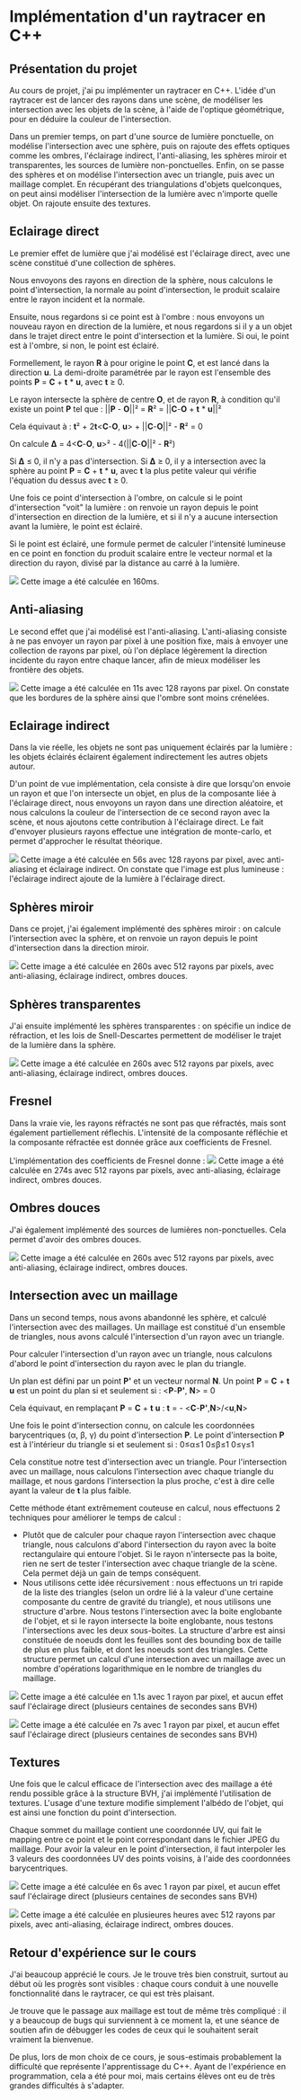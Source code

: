 # Implémentation d'un raytracer en C++

## Présentation du projet
Au cours de projet, j'ai pu implémenter un raytracer en C++. L'idée d'un raytracer est de lancer des rayons dans une scène, de modéliser les intersection avec les objets de la scène, à l'aide de l'optique géométrique, pour en déduire la couleur de l'intersection.

Dans un premier temps, on part d'une source de lumière ponctuelle, on modélise l'intersection avec une sphère, puis on rajoute des effets optiques comme les ombres, l'éclairage indirect, l'anti-aliasing, les sphères miroir et transparentes, les sources de lumière non-ponctuelles. Enfin, on se passe des sphères et on modélise l'intersection avec un triangle, puis avec un maillage complet. En récupérant des triangulations d'objets quelconques, on peut ainsi modéliser l'intersection de la lumière avec n'importe quelle objet. On rajoute ensuite des textures.

## Eclairage direct
Le premier effet de lumière que j'ai modélisé est l'éclairage direct, avec une scène constitué d'une collection de sphères. 

Nous envoyons des rayons en direction de la sphère, nous calculons le point d'intersection, la normale au point d'intersection, le produit scalaire entre le rayon incident et la normale. 

Ensuite, nous regardons si ce point est à l'ombre : nous envoyons un nouveau rayon en direction de la lumière, et nous regardons si il y a un objet dans le trajet direct entre le point d'intersection et la lumière. Si oui, le point est à l'ombre, si non, le point est éclairé.

Formellement, le rayon **R** à pour origine le point **C**, et est lancé dans la direction **u**. La demi-droite paramétrée par le rayon est l'ensemble des points **P** = **C** + **t** * **u**, avec **t** ≥ 0.

Le rayon intersecte la sphère de centre **O**, et de rayon **R**, à condition qu'il existe un point **P** tel que :
||**P** - **O**||² = **R**² = ||**C**-**O** + **t** * **u**||²

Cela équivaut à :
**t**² + 2**t**<**C**-**O**, **u**> + ||**C**-**O**||² - **R**² = 0

On calcule **Δ** = 4<**C**-**O**, **u**>² - 4(||**C**-**O**||² - **R**²)

Si **Δ** ≤ 0, il n'y a pas d'intersection.
Si **Δ** ≥ 0, il y a intersection avec la sphère au point **P** = **C** + **t** * **u**, avec **t** la plus petite valeur qui vérifie l'équation du dessus avec **t** ≥ 0.

Une fois ce point d'intersection à l'ombre, on calcule si le point d'intersection "voit" la lumière : on renvoie un rayon depuis le point d'intersection en direction de la lumière, et si il n'y a aucune intersection avant la lumière, le point est éclairé.

Si le point est éclairé, une formule permet de calculer l'intensité lumineuse en ce point en fonction du produit scalaire entre le vecteur normal et la direction du rayon, divisé par la distance au carré à la lumière.

![](./results/noeffects.png)
Cette image a été calculée en 160ms.

## Anti-aliasing
Le second effet que j'ai modélisé est l'anti-aliasing. L'anti-aliasing consiste à ne pas envoyer un rayon par pixel à une position fixe, mais à envoyer une collection de rayons par pixel, où l'on déplace légèrement la direction incidente du rayon entre chaque lancer, afin de mieux modéliser les frontière des objets.

![](./results/antialiasing.png)
Cette image a été calculée en 11s avec 128 rayons par pixel. On constate que les bordures de la sphère ainsi que l'ombre sont moins crénelées. 

## Eclairage indirect
Dans la vie réelle, les objets ne sont pas uniquement éclairés par la lumière : les objets éclairés éclairent également indirectement les autres objets autour. 

D'un point de vue implémentation, cela consiste à dire que lorsqu'on envoie un rayon et que l'on intersecte un objet, en plus de la composante liée à l'éclairage direct, nous envoyons un rayon dans une direction aléatoire, et nous calculons la couleur de l'intersection de ce second rayon avec la scène, et nous ajoutons cette contribution à l'éclairage direct. Le fait d'envoyer plusieurs rayons effectue une intégration de monte-carlo, et permet d'approcher le résultat théorique.

![](./results/indirect.png)
Cette image a été calculée en 56s avec 128 rayons par pixel, avec anti-aliasing et éclairage indirect. On constate que l'image est plus lumineuse : l'éclairage indirect ajoute de la lumière à l'éclairage direct.

## Sphères miroir
Dans ce projet, j'ai également implémenté des sphères miroir : on calcule l'intersection avec la sphère, et on renvoie un rayon depuis le point d'intersection dans la direction miroir.

![](./results/miroir.png)
Cette image a été calculée en 260s avec 512 rayons par pixels, avec anti-aliasing, éclairage indirect, ombres douces.

## Sphères transparentes
J'ai ensuite implémenté les sphères transparentes : on spécifie un indice de réfraction, et les lois de Snell-Descartes permettent de modéliser le trajet de la lumière dans la sphère.

![](./results/transparent.png)
Cette image a été calculée en 260s avec 512 rayons par pixels, avec anti-aliasing, éclairage indirect, ombres douces.

## Fresnel
Dans la vraie vie, les rayons réfractés ne sont pas que réfractés, mais sont également partiellement réflechis. L'intensité de la composante réfléchie et la composante réfractée est donnée grâce aux coefficients de Fresnel.

L'implémentation des coefficients de Fresnel donne :
![](./results/fresnel.png)
Cette image a été calculée en 274s avec 512 rayons par pixels, avec anti-aliasing, éclairage indirect, ombres douces.

## Ombres douces
J'ai également implémenté des sources de lumières non-ponctuelles. Cela permet d'avoir des ombres douces.

![](./results/softshadows.png)
Cette image a été calculée en 260s avec 512 rayons par pixels, avec anti-aliasing, éclairage indirect, ombres douces.

## Intersection avec un maillage
Dans un second temps, nous avons abandonné les sphère, et calculé l'intersection avec des maillages. Un maillage est constitué d'un ensemble de triangles, nous avons calculé l'intersection d'un rayon avec un triangle.

Pour calculer l'intersection d'un rayon avec un triangle, nous calculons d'abord le point d'intersection du rayon avec le plan du triangle.

Un plan est défini par un point **P'** et un vecteur normal **N**. Un point **P** = **C** + **t** **u** est un point du plan si et seulement si :
<**P**-**P'**, **N**> = 0

Cela équivaut, en remplaçant **P** = **C** + **t** **u** :
**t** = - <**C**-**P'**,**N**>/<**u**,**N**>

Une fois le point d'intersection connu, on calcule les coordonnées barycentriques (α, β, γ) du point d'intersection **P**. Le point d'intersection **P** est à l'intérieur du triangle si et seulement si :
0≤α≤1
0≤β≤1
0≤γ≤1

Cela constitue notre test d'intersection avec un triangle. Pour l'intersection avec un maillage, nous calculons l'intersection avec chaque triangle du maillage, et nous gardons l'intersection la plus proche, c'est à dire celle ayant la valeur de **t** la plus faible.

Cette méthode étant extrêmement couteuse en calcul, nous effectuons 2 techniques pour améliorer le temps de calcul :

- Plutôt que de calculer pour chaque rayon l'intersection avec chaque triangle, nous calculons d'abord l'intersection du rayon avec la boite rectangulaire qui entoure l'objet. Si le rayon n'intersecte pas la boite, rien ne sert de tester l'intersection avec chaque triangle de la scène. Cela permet déjà un gain de temps conséquent.
- Nous utilisons cette idée récursivement : nous effectuons un tri rapide de la liste des triangles (selon un ordre lié à la valeur d'une certaine composante du centre de gravité du triangle), et nous utilisons une structure d'arbre. Nous testons l'intersection avec la boite englobante de l'objet, et si le rayon intersecte la boite englobante, nous testons l'intersections avec les deux sous-boites. La structure d'arbre est ainsi constituée de noeuds dont les feuilles sont des bounding box de taille de plus en plus faible, et dont les noeuds sont des triangles. Cette structure permet un calcul d'une intersection avec un maillage avec un nombre d'opérations logarithmique en le nombre de triangles du maillage.

![](./results/meshgirl.png)
Cette image a été calculée en 1.1s avec 1 rayon par pixel, et aucun effet sauf l'éclairage direct (plusieurs centaines de secondes sans BVH)

![](./results/mesh.png)
Cette image a été calculée en 7s avec 1 rayon par pixel, et aucun effet sauf l'éclairage direct (plusieurs centaines de secondes sans BVH)

## Textures
Une fois que le calcul efficace de l'intersection avec des maillage a été rendu possible grâce à la structure BVH, j'ai implémenté l'utilisation de textures. L'usage d'une texture modifie simplement l'albédo de l'objet, qui est ainsi une fonction du point d'intersection.

Chaque sommet du maillage contient une coordonnée UV, qui fait le mapping entre ce point et le point correspondant dans le fichier JPEG du maillage. Pour avoir la valeur en le point d'intersection, il faut interpoler les 3 valeurs des coordonnées UV des points voisins, à l'aide des coordonnées barycentriques.

![](./results/texturesdirect.png)
Cette image a été calculée en 6s avec 1 rayon par pixel, et aucun effet sauf l'éclairage direct (plusieurs centaines de secondes sans BVH)

![](./results/textures.png)
Cette image a été calculée en plusieures heures avec 512 rayons par pixels, avec anti-aliasing, éclairage indirect, ombres douces.

## Retour d'expérience sur le cours
J'ai beaucoup apprécié le cours. Je le trouve très bien construit, surtout au début où les progrès sont visibles : chaque cours conduit à une nouvelle fonctionnalité dans le raytracer, ce qui est très plaisant.

Je trouve que le passage aux maillage est tout de même très compliqué : il y a beaucoup de bugs qui surviennent à ce moment la, et une séance de soutien afin de débugger les codes de ceux qui le souhaitent serait vraiment la bienvenue.

De plus, lors de mon choix de ce cours, je sous-estimais probablement la difficulté que représente l'apprentissage du C++. Ayant de l'expérience en programmation, cela a été pour moi, mais certains élèves ont eu de très grandes difficultés à s'adapter.